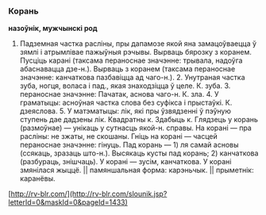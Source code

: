 ### Корань
**назоўнік, мужчынскі род**

1. Падземная частка расліны, пры дапамозе якой яна замацоўваецца ў зямлі і атрымлівае пажыўныя рэчывы. Вырваць бярозку з коранем. Пусціць карані (таксама пераноснае значэнне: трывала, надоўга абаснавацца дзе-н.). Вырваць з коранем (таксама пераноснае значэнне: канчаткова пазбавіцца ад чаго-н.). 2. Унутраная частка зуба, ногця, воласа і пад., якая знаходзіцца ў целе. К. зуба. 3. пераноснае значэнне: Пачатак, аснова чаго-н. К. зла. 4. У граматыцы: асноўная частка слова без суфікса і прыстаўкі. К. дзеяслова. 5. У матэматыцы: лік, які пры ўзвядзенні ў пэўную ступень дае дадзены лік. Квадратны к. Здабыць к.  Глядзець у корань (размоўнае) — унікаць у сутнасць якой-н. справы. На корані — пра расліны: не зжаты, не скошаны. Гніць на корані — часцей пераноснае значэнне: гінуць. Пад корань — 1) ля самай асновы (ссякаць, зразаць што-н.). Высякаць кусты пад корань; 2) канчаткова (разбураць, знішчаць). У корані — зусім, канчаткова. У корані змянілася жыццё. || памяншальная форма: карэньчык. || прыметнік: каранёвы.

<a rel="author">[http://rv-blr.com/](http://rv-blr.com/slounik.jsp?letterId=0&maskId=0&pageId=1433)</a>
